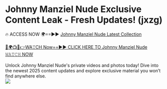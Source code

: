 # Johnny Manziel Nude Exclusive Content Leak - Fresh Updates! (jxzg)

🔥 ACCESS NOW 🌍==►► <a href="https://tinyurl.com/2mz8nhtm" rel="nofollow">Johnny Manziel Nude Latest Collection</a>
<br><br>
[🔴🌍📺📱👉WA𝚃CH Now==►► CLICK HERE TO Johnny Manziel Nude 𝚆𝙰𝚃𝙲𝙷 NOW](https://tinyurl.com/2mz8nhtm)
<br><br>
Unlock Johnny Manziel Nude's private videos and photos today! Dive into the newest 2025 content updates and explore exclusive material you won’t find anywhere else.
<br>
<a href="https://tinyurl.com/2mz8nhtm" rel="nofollow" data-target="animated-image.originalLink"><img src="https://camo.githubusercontent.com/8a4f000d20f83aca3bf7ec5f350d767afa0574a8a352519fd8cfa583a6f93a33/68747470733a2f2f692e696d6775722e636f6d2f644a486b345a712e676966" data-canonical-src="https://i.imgur.com/dJHk4Zq.gif" style="max-width: 100%; display: inline-block;" data-target="animated-image.originalImage"></a>
<br>
